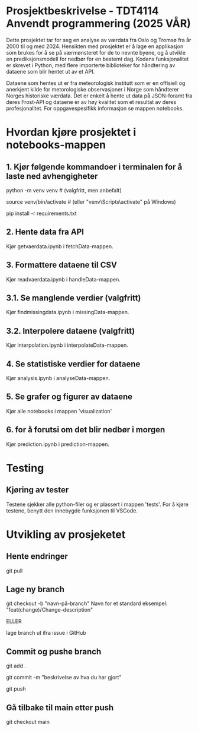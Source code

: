 # Prosjektbeskrivelse - TDT4114 Anvendt programmering (2025 VÅR)

Dette prosjektet tar for seg en analyse av værdata fra Oslo og Tromsø fra år 2000 til og med 2024. Hensikten med prosjektet er å lage en applikasjon som brukes for å se på værmønsteret for de to nevnte byene, og å utvikle en prediksjonsmodell for nedbør for en bestemt dag. Kodens funksjonalitet er skrevet i Python, med flere importerte biblioteker for håndtering av dataene som blir hentet ut av et API.

Dataene som hentes ut er fra meteorologisk institutt som er en offisiell og anerkjent kilde for metorologiske observasjoner i Norge som håndterer Norges historiske værdata. Det er enkelt å hente ut data på JSON-foramt fra deres Frost-API og dataene er av høy kvalitet som et resultat av deres profesjonalitet. For oppgavespesifikk informasjon se mappen notebooks.



# Hvordan kjøre prosjektet i notebooks-mappen

## 1. Kjør følgende kommandoer i terminalen for å laste ned avhengigheter
python -m venv venv  # (valgfritt, men anbefalt)

source venv/bin/activate  # (eller "venv\Scripts\activate" på Windows)

pip install -r requirements.txt


## 2. Hente data fra API

Kjør getvaerdata.ipynb i fetchData-mappen.


## 3. Formattere dataene til CSV

Kjør readvaerdata.ipynb i handleData-mappen.


## 3.1. Se manglende verdier (valgfritt)

Kjør findmissingdata.ipynb i missingData-mappen.


## 3.2. Interpolere dataene (valgfritt)

Kjør interpolation.ipynb i interpolateData-mappen.


## 4. Se statistiske verdier for dataene

Kjør analysis.ipynb i analyseData-mappen.


## 5. Se grafer og figurer av dataene

Kjør alle notebooks i mappen 'visualization'


## 6.  for å forutsi om det blir nedbør i morgen 

Kjør prediction.ipynb i prediction-mappen.



# Testing

## Kjøring av tester

Testene sjekker alle python-filer og er plassert i mappen 'tests'. For å kjøre testene, benytt den innebygde funksjonen til VSCode.


# Utvikling av prosjeketet

## Hente endringer

git pull


## Lage ny branch

git checkout -b "navn-på-branch"
Navn for et standard eksempel: "feat(change)/Change-description"

ELLER

lage branch ut ifra issue i GitHub


## Commit og pushe branch

git add .

git commit -m "beskrivelse av hva du har gjort"

git push


## Gå tilbake til main etter push

git checkout main
